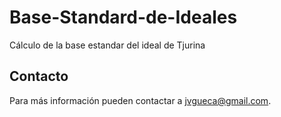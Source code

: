 # Base-Standard-de-Ideales
Cálculo de la base estandar del ideal de Tjurina

## Contacto
Para más información pueden contactar a [jvgueca@gmail.com](mailto:jvgueca@gmail.com).
